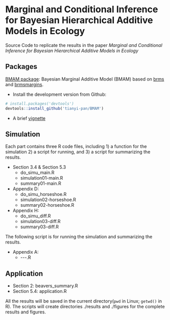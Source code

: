 # Marginal and Conditional Inference for Bayesian Hierarchical Additive Models in Ecology
Source Code to replicate the results in the paper *Marginal and Conditional Inference for Bayesian Hierarchical Additive Models in Ecology*

## Packages
[BMAM package](https://github.com/tianyi-pan/BMAM): Bayesian Marginal Additive Model (BMAM) based on [brms](https://github.com/paul-buerkner/brms) and [brmsmargins](https://github.com/JWiley/brmsmargins). 

+ Install the development version from Github:
```R
# install.packages('devtools')
devtools::install_github('tianyi-pan/BMAM')
```
+ A brief [vignette](https://tianyi-pan.github.io/BMAM)

## Simulation
Each part contains three R code files, including 1) a function for the simulation 2) a script for running, and 3) a script for summarizing the results.

+ Section 3.4 & Section 5.3
    - do_simu_main.R
    - simulation01-main.R
    - summary01-main.R
+ Appendix D:
    - do_simu_horseshoe.R
    - simulation02-horseshoe.R
    - summary02-horseshoe.R
+ Appendix H:
    - do_simu_diff.R
    - simulation03-diff.R
    - summary03-diff.R

The following script is for running the simulation and summarizing the results. 
+ Appendix A:
    - ---.R



## Application
+ Section 2: beavers_summary.R
+ Section 5.4: application.R

All the results will be saved in the current directory(`pwd` in Linux; `getwd()` in R). The scripts will create directories ./results and ./figures for the complete results and figures.
